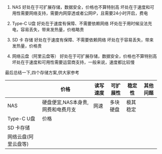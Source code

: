 1. NAS 
	好处在于可扩展存储，数据安全，价格也不算特别高
	坏处在于速度和可用性需要网络支持，需要内网穿透或者公网IP，且需要24小时开启，费电

2. Type-C U盘
	好处在于速度有保障、不需要依赖网络
	坏处在于用时候没法充电，容易丢失，带来发热量，价格略贵

3. SD 卡 存储
	好处在于速度有保障、不需要依赖网络
	坏处在于容易丢失，带来发热量，价格贵

4. 网络云盘（阿里云盘等）
	好处在于可扩展存储，数据安全，价格也不算特别高
	坏处在于速度和可用性需要运营商支持，一般来说，速度都比较慢

最后总结一下,四个存储方案,供大家参考

|  | 价格 | 读写速度 | 可扩展性 | 稳定性 | 其他问题 | 
| --- | --- | --- | --- | --- | --- |
| NAS | 硬盘便宜,NAS本身贵,网费和电费月支 | 网速 | 多块硬盘 | 极其稳定 |  |
| Type-C U盘 | 价格 |  |  |  |  |
| SD 卡存储 |  |  |  |  |  |
| 网络云盘(阿里云盘等) |  |  |  |  |  |
